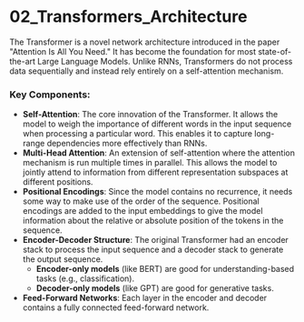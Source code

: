 # 02_Transformers_Architecture

The Transformer is a novel network architecture introduced in the paper "Attention Is All You Need." It has become the foundation for most state-of-the-art Large Language Models. Unlike RNNs, Transformers do not process data sequentially and instead rely entirely on a self-attention mechanism.

### Key Components:

-   **Self-Attention**: The core innovation of the Transformer. It allows the model to weigh the importance of different words in the input sequence when processing a particular word. This enables it to capture long-range dependencies more effectively than RNNs.
-   **Multi-Head Attention**: An extension of self-attention where the attention mechanism is run multiple times in parallel. This allows the model to jointly attend to information from different representation subspaces at different positions.
-   **Positional Encodings**: Since the model contains no recurrence, it needs some way to make use of the order of the sequence. Positional encodings are added to the input embeddings to give the model information about the relative or absolute position of the tokens in the sequence.
-   **Encoder-Decoder Structure**: The original Transformer had an encoder stack to process the input sequence and a decoder stack to generate the output sequence.
    -   **Encoder-only models** (like BERT) are good for understanding-based tasks (e.g., classification).
    -   **Decoder-only models** (like GPT) are good for generative tasks.
-   **Feed-Forward Networks**: Each layer in the encoder and decoder contains a fully connected feed-forward network. 